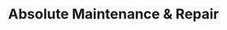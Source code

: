 ---
title: "Absolute Maintenance & Repair"
url: /milton/absolute-maintenance-und-repair/
shop: Autowerkstatt
---